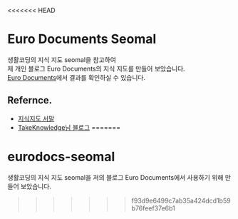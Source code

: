 <<<<<<< HEAD
# Euro Documents Seomal
생활코딩의 지식 지도 seomal을 참고하여   
제 개인 블로그 Euro Documents의 지식 지도를 만들어 보았습니다.  
[Euro Documents](/https://eurodocs.tistory.com/)에서 결과를 확인하실 수 있습니다.

## Refernce.
* [지식지도 서말](/https://seomal.com/map/1)  
* [TakeKnowledge님 블로그](/https://velog.io/@takeknowledge/%EC%83%9D%ED%99%9C%EC%BD%94%EB%94%A9-%EB%A7%88%EC%9D%B8%EB%93%9C%EB%A7%B5-cytoscape-%ED%99%9C%EC%9A%A9-%ED%94%84%EB%A1%9C%EC%A0%9D%ED%8A%B8-56k4in7315)
=======
# eurodocs-seomal
생활코딩의 지식 지도 seomal을 저의 블로그 Euro Documents에서 사용하기 위해 만들어 보았습니다.
>>>>>>> f93d9e6499c7ab35a424dcd1b59b76feef37e6b1
